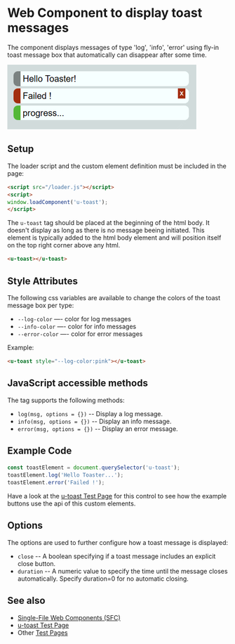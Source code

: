 # Web Component to display toast messages

The <u-toast> component displays messages of type 'log', 'info', 'error' using fly-in toast message box that automatically can
disappear after some time.

![u-toast messages](/doc/u-toast.png)

## Setup

The loader script and the custom element definition must be included in the page:

```html
<script src="/loader.js"></script>
<script>
window.loadComponent('u-toast');
</script>
```

The `u-toast` tag should be placed at the beginning of the html body.  It doesn't display as long as there is no message
beeing initiated.  This element is typically added to the html body element and will position itself on the top right
corner above any html.

```html
<u-toast></u-toast>
```


## Style Attributes

The following css variables are available to change the colors of the toast message box per type:

* `--log-color` —- color for log messages
* `--info-color` —- color for info messages
* `--error-color` —- color for error messages

Example:

```html
<u-toast style="--log-color:pink"></u-toast>
```


## JavaScript accessible methods

The tag supports the following methods:

* `log(msg, options = {})` -- Display a log message.
* `info(msg, options = {})` -- Display an info message.
* `error(msg, options = {})` -- Display an error message.


## Example Code

```js
const toastElement = document.querySelector('u-toast');
toastElement.log('Hello Toaster...');
toastElement.error('Failed !');
```

Have a look at the [u-toast Test Page](../test/test-toast.htm) for this control to see how the example buttons use the
api of this custom elements.


## Options

The options are used to further configure how a toast message is displayed:

* `close` -- A boolean specifying if a toast message includes an explicit close button.
* `duration` -- A numeric value to specify the time until the message closes automatically. Specify duration=0 for no automatic closing.


## See also

* [Single-File Web Components (SFC)](../README.md)
* [u-toast Test Page](../test/test-toast.htm)
* Other [Test Pages](../test/index.htm)
